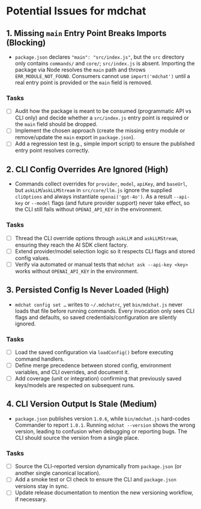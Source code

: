 # Potential Issues for mdchat

## 1. Missing `main` Entry Point Breaks Imports (Blocking)
- `package.json` declares `"main": "src/index.js"`, but the `src` directory only contains `commands/` and `core/`; `src/index.js` is absent. Importing the package via Node resolves the `main` path and throws `ERR_MODULE_NOT_FOUND`. Consumers cannot use `import('mdchat')` until a real entry point is provided or the `main` field is removed.

### Tasks
- [ ] Audit how the package is meant to be consumed (programmatic API vs CLI only) and decide whether a `src/index.js` entry point is required or the `main` field should be dropped.
- [ ] Implement the chosen approach (create the missing entry module or remove/update the `main` export in `package.json`).
- [ ] Add a regression test (e.g., simple import script) to ensure the published entry point resolves correctly.

## 2. CLI Config Overrides Are Ignored (High)
- Commands collect overrides for `provider`, `model`, `apiKey`, and `baseUrl`, but `askLLM`/`askLLMStream` in `src/core/llm.js` ignore the supplied `cliOptions` and always instantiate `openai('gpt-4o')`. As a result `--api-key` or `--model` flags (and future provider support) never take effect, so the CLI still fails without `OPENAI_API_KEY` in the environment.

### Tasks
- [ ] Thread the CLI override options through `askLLM` and `askLLMStream`, ensuring they reach the AI SDK client factory.
- [ ] Extend provider/model selection logic so it respects CLI flags and stored config values.
- [ ] Verify via automated or manual tests that `mdchat ask --api-key <key>` works without `OPENAI_API_KEY` in the environment.

## 3. Persisted Config Is Never Loaded (High)
- `mdchat config set …` writes to `~/.mdchatrc`, yet `bin/mdchat.js` never loads that file before running commands. Every invocation only sees CLI flags and defaults, so saved credentials/configuration are silently ignored.

### Tasks
- [ ] Load the saved configuration via `loadConfig()` before executing command handlers.
- [ ] Define merge precedence between stored config, environment variables, and CLI overrides, and document it.
- [ ] Add coverage (unit or integration) confirming that previously saved keys/models are respected on subsequent runs.

## 4. CLI Version Output Is Stale (Medium)
- `package.json` publishes version `1.0.6`, while `bin/mdchat.js` hard-codes Commander to report `1.0.1`. Running `mdchat --version` shows the wrong version, leading to confusion when debugging or reporting bugs. The CLI should source the version from a single place.

### Tasks
- [ ] Source the CLI-reported version dynamically from `package.json` (or another single canonical location).
- [ ] Add a smoke test or CI check to ensure the CLI and `package.json` versions stay in sync.
- [ ] Update release documentation to mention the new versioning workflow, if necessary.
